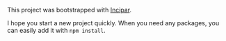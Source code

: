 This project was bootstrapped with [Incipar](https://github.com/facebookincubator/create-react-app).

I hope you start a new project quickly. When you need any packages, you can easily add it with `npm install`.